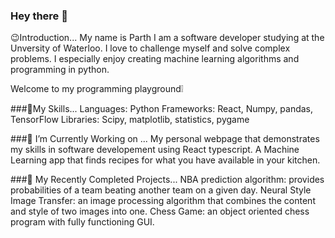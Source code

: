 ### Hey there 👋

😉Introduction...
My name is Parth I am a software developer studying at the Unversity of Waterloo. I love to challenge myself and solve complex problems.
I especially enjoy creating machine learning algorithms and programming in python. 

Welcome to my programming playground❕

###🎒My Skills...
Languages: Python
Frameworks: React, Numpy, pandas, TensorFlow
Libraries: Scipy, matplotlib, statistics, pygame

###🌱 I’m Currently Working on ...
My personal webpage that demonstrates my skills in software developement using React typescript.
A Machine Learning app that finds recipes for what you have available in your kitchen.

###🔭 My Recently Completed Projects...
NBA prediction algorithm: provides probabilities of a team beating another team on a given day.
Neural Style Image Transfer: an image processing algorithm that combines the content and style of two images into one.
Chess Game: an object oriented chess program with fully functioning GUI.

